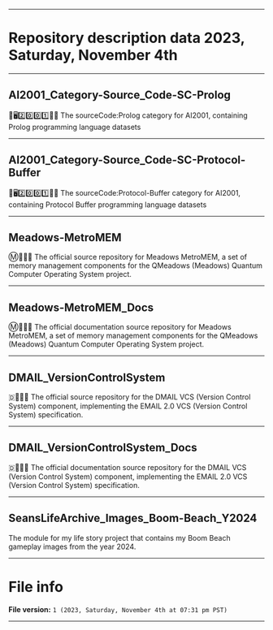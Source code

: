 
***

# Repository description data 2023, Saturday, November 4th

---

## AI2001_Category-Source_Code-SC-Prolog

🧠️🖥️2️⃣️0️⃣️0️⃣️1️⃣️💾️📜️ The sourceCode:Prolog category for AI2001, containing Prolog programming language datasets

---

## AI2001_Category-Source_Code-SC-Protocol-Buffer

🧠️🖥️2️⃣️0️⃣️0️⃣️1️⃣️💾️📜️ The sourceCode:Protocol-Buffer category for AI2001, containing Protocol Buffer programming language datasets

---

## Meadows-MetroMEM

Ⓜ️💽️🚃️💾️ The official source repository for Meadows MetroMEM, a set of memory management components for the QMeadows (Meadows) Quantum Computer Operating System project.

---

## Meadows-MetroMEM_Docs

Ⓜ️💽️🚃️📖️ The official documentation source repository for Meadows MetroMEM, a set of memory management components for the QMeadows (Meadows) Quantum Computer Operating System project.

---

## DMAIL_VersionControlSystem

🇩📧️🆚️💾️ The official source repository for the DMAIL VCS (Version Control System) component, implementing the EMAIL 2.0 VCS (Version Control System) specification.

---

## DMAIL_VersionControlSystem_Docs

🇩📧️🆚️📖️ The official documentation source repository for the DMAIL VCS (Version Control System) component, implementing the EMAIL 2.0 VCS (Version Control System) specification.

---

## SeansLifeArchive_Images_Boom-Beach_Y2024

The module for my life story project that contains my Boom Beach gameplay images from the year 2024.

***

# File info

**File version:** `1 (2023, Saturday, November 4th at 07:31 pm PST)`

***

